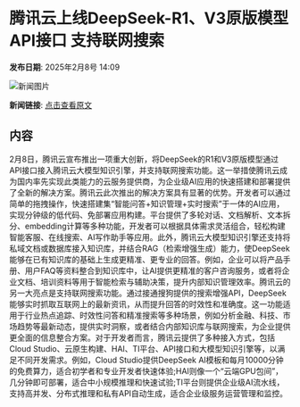 # 腾讯云上线DeepSeek-R1、V3原版模型API接口 支持联网搜索

**发布日期**: 2025年2月8号 14:09

![新闻图片](https://upload.chinaz.com/2025/0208/6387462058016822673147637.png)

**新闻链接**: [点击查看原文](https://www.aibase.com/zh/news/15176)

## 内容

2月8日，腾讯云宣布推出一项重大创新，将DeepSeek的R1和V3原版模型通过API接口接入腾讯云大模型知识引擎，并支持联网搜索功能。这一举措使腾讯云成为国内率先实现此类能力的云服务提供商，为企业级AI应用的快速搭建和部署提供了全新的解决方案。腾讯云此次推出的解决方案具有显著的优势。开发者可以通过简单的拖拽操作，快速搭建集“智能问答+知识管理+实时搜索”于一体的AI应用，实现分钟级的低代码、免部署应用构建。平台提供了多轮对话、文档解析、文本拆分、embedding计算等多种功能，开发者可以根据具体需求灵活组合，轻松构建智能客服、在线搜索、AI写作助手等应用。此外，腾讯云大模型知识引擎还支持将私域文档或数据库接入知识库，并结合RAG（检索增强生成）能力，使DeepSeek能够在已有知识库的基础上生成更精准、更专业的回答。例如，企业可以将产品手册、用户FAQ等资料整合到知识库中，让AI提供更精准的客户咨询服务，或者将企业文档、培训资料等用于智能检索与辅助决策，提升内部知识管理效率。腾讯云的另一大亮点是支持联网搜索功能。通过接通搜狗提供的搜索增强API，DeepSeek能够实时抓取互联网上的最新资讯，从而提升回答的时效性和准确度。这一功能适用于行业热点追踪、时效性问答和精准搜索等多种场景，例如分析金融、科技、市场趋势等最新动态，提供实时洞察，或者结合内部知识库与联网搜索，为企业提供更全面的信息整合方案。对于开发者而言，腾讯云提供了多种接入方式，包括Cloud Studio、云原生构建、HAI、TI平台、API接口和大模型知识引擎等，以满足不同开发需求。例如，Cloud Studio提供DeepSeek AI模板和每月10000分钟的免费算力，适合初学者和专业开发者快速体验;HAI则像一个“云端GPU包间”，几分钟即可部署，适合中小规模推理和快速试验;TI平台则提供企业级AI流水线，支持高并发、分布式推理和私有API自动生成，适合企业级服务运营管理和监控。

